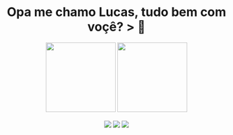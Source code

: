 <div align="center"> <h1>Opa me chamo Lucas, tudo bem com voçê? > 👋</h1    </div>

<div align="center">
  <img height="160em" src="https://github-readme-stats.vercel.app/api?username=LucasSCB&show_icons=true&theme=dark&include_all_commits=true&count_private=true"/>
  <img height="160em" src="https://github-readme-stats.vercel.app/api/top-langs/?username=LucasSCB&layout=compact&theme=dark&langs_count=7"/>
 </div>
  <br>
<div align="center">
  <a href="https://www.linkedin.com/in/lucas-cavalheiro-b1917b266/"><img src="https://img.shields.io/badge/LinkedIn-0077B5?style=for-the-badge&logo=linkedin&logoColor=white"></a> 
  <a href = "mailto:lucas_scb@outlook.com"><img src="https://img.shields.io/badge/Gmail-D14836?style=for-the-badge&logo=gmail&logoColor=white"></a>
  <a href="https://www.instagram.com/lucas_scavalheiro/"><img src="https://img.shields.io/badge/Instagram-E4405F?style=for-the-badge&logo=instagram&logoColor=white"></a> 
</div>
